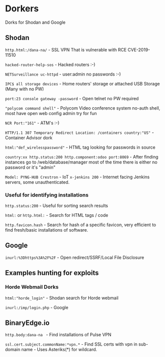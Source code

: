 # Dorkers
Dorks for Shodan and Google

## Shodan

`http.html:/dana-na/` - SSL VPN That is vulnerable with RCE CVE-2019-11510


`hacked-router-help-sos` - Hacked routers :-)


`NETSurveillance uc-httpd` - user:admin no passwords :-)


`IPC$ all storage devices` - Home routers' storage or attached USB Storage (Many with no PW)


`port:23 console gateway -password` - Open telnet no PW required


`"polycom command shell"` - Polycom Video conference system no-auth shell, most have open web config admin try for fun 


`NCR Port:"161"` - ATM's :-)


`HTTP/1.1 307 Temporary Redirect Location: /containers country:"US"` - Container Advisor dork


`html:"def_wirelesspassword"` - HTML tag looking for passwords in source

`country:xx http.status:200 http.component:odoo port:8069` - After finding instances go to /web/database/manager most of the time there is either no password or it's "admin"

`Model: PYNG-HUB Crestron` - IoT 
`x-jenkins 200` - Internet facing Jenkins servers, some unauthenticated.


### Useful for identifying installations


`http.status:200` - Useful for sorting search results

`html:` or `http.html:` - Search for HTML tags / code

`http.favicon.hash` - Search for hash of a specific favicon, very efficient to find fresh/basic installations of software.


## Google
`inurl:%3Dhttps%3A%2F%2F` - Open redirect/SSRF/Local File Disclosure


## Examples hunting for exploits

### Horde Webmail Dorks
`html:"horde_login"` - Shodan search for Horde webmail 


`inurl:/imp/login.php` - Google




## BinaryEdge.io
`http.body:dana-na ` - Find installations of Pulse VPN

`ssl.cert.subject.commonName:*vpn.*` - Find SSL certs with vpn in sub-domain name - Uses Asteriks(*) for wildcard.
